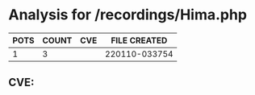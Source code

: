# Analysis for /recordings/Hima.php
| POTS | COUNT | CVE | FILE CREATED |
|---|---|---|---|
| 1 | 3 | | 220110-033754 |

## CVE: 